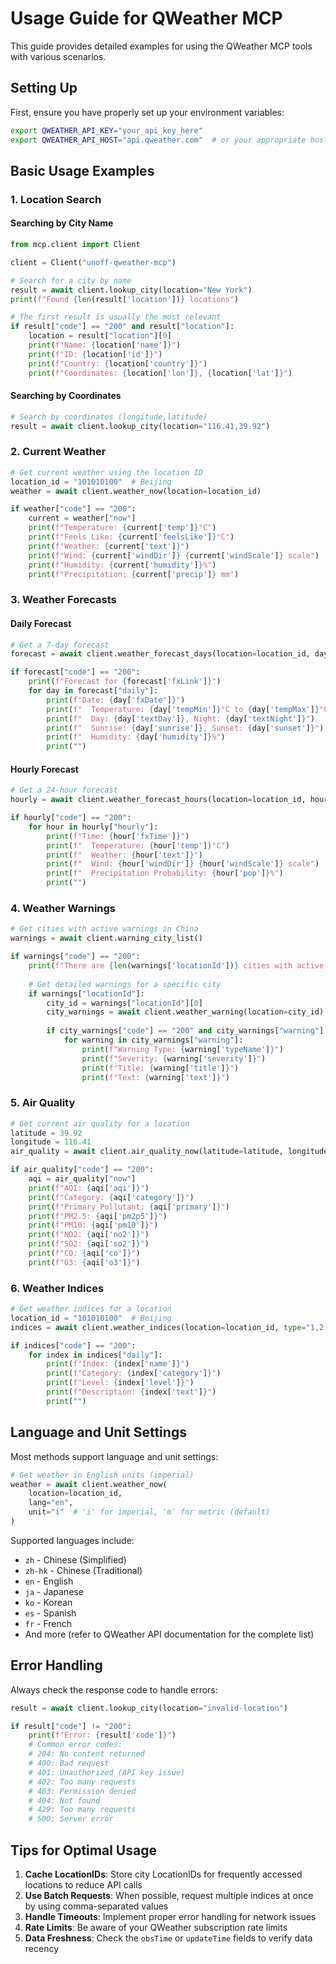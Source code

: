 # Usage Guide for QWeather MCP

This guide provides detailed examples for using the QWeather MCP tools with various scenarios.

## Setting Up

First, ensure you have properly set up your environment variables:

```bash
export QWEATHER_API_KEY="your_api_key_here"
export QWEATHER_API_HOST="api.qweather.com"  # or your appropriate host
```

## Basic Usage Examples

### 1. Location Search

#### Searching by City Name

```python
from mcp.client import Client

client = Client("unoff-qweather-mcp")

# Search for a city by name
result = await client.lookup_city(location="New York")
print(f"Found {len(result['location'])} locations")

# The first result is usually the most relevant
if result["code"] == "200" and result["location"]:
    location = result["location"][0]
    print(f"Name: {location['name']}")
    print(f"ID: {location['id']}")
    print(f"Country: {location['country']}")
    print(f"Coordinates: {location['lon']}, {location['lat']}")
```

#### Searching by Coordinates

```python
# Search by coordinates (longitude,latitude)
result = await client.lookup_city(location="116.41,39.92")
```

### 2. Current Weather

```python
# Get current weather using the location ID
location_id = "101010100"  # Beijing
weather = await client.weather_now(location=location_id)

if weather["code"] == "200":
    current = weather["now"]
    print(f"Temperature: {current['temp']}°C")
    print(f"Feels Like: {current['feelsLike']}°C")
    print(f"Weather: {current['text']}")
    print(f"Wind: {current['windDir']} {current['windScale']} scale")
    print(f"Humidity: {current['humidity']}%")
    print(f"Precipitation: {current['precip']} mm")
```

### 3. Weather Forecasts

#### Daily Forecast

```python
# Get a 7-day forecast
forecast = await client.weather_forecast_days(location=location_id, days=7)

if forecast["code"] == "200":
    print(f"Forecast for {forecast['fxLink']}")
    for day in forecast["daily"]:
        print(f"Date: {day['fxDate']}")
        print(f"  Temperature: {day['tempMin']}°C to {day['tempMax']}°C")
        print(f"  Day: {day['textDay']}, Night: {day['textNight']}")
        print(f"  Sunrise: {day['sunrise']}, Sunset: {day['sunset']}")
        print(f"  Humidity: {day['humidity']}%")
        print("")
```

#### Hourly Forecast

```python
# Get a 24-hour forecast
hourly = await client.weather_forecast_hours(location=location_id, hours=24)

if hourly["code"] == "200":
    for hour in hourly["hourly"]:
        print(f"Time: {hour['fxTime']}")
        print(f"  Temperature: {hour['temp']}°C")
        print(f"  Weather: {hour['text']}")
        print(f"  Wind: {hour['windDir']} {hour['windScale']} scale")
        print(f"  Precipitation Probability: {hour['pop']}%")
        print("")
```

### 4. Weather Warnings

```python
# Get cities with active warnings in China
warnings = await client.warning_city_list()

if warnings["code"] == "200":
    print(f"There are {len(warnings['locationId'])} cities with active warnings")
    
    # Get detailed warnings for a specific city
    if warnings["locationId"]:
        city_id = warnings["locationId"][0]
        city_warnings = await client.weather_warning(location=city_id)
        
        if city_warnings["code"] == "200" and city_warnings["warning"]:
            for warning in city_warnings["warning"]:
                print(f"Warning Type: {warning['typeName']}")
                print(f"Severity: {warning['severity']}")
                print(f"Title: {warning['title']}")
                print(f"Text: {warning['text']}")
```

### 5. Air Quality

```python
# Get current air quality for a location
latitude = 39.92
longitude = 116.41
air_quality = await client.air_quality_now(latitude=latitude, longitude=longitude)

if air_quality["code"] == "200":
    aqi = air_quality["now"]
    print(f"AQI: {aqi['aqi']}")
    print(f"Category: {aqi['category']}")
    print(f"Primary Pollutant: {aqi['primary']}")
    print(f"PM2.5: {aqi['pm2p5']}")
    print(f"PM10: {aqi['pm10']}")
    print(f"NO2: {aqi['no2']}")
    print(f"SO2: {aqi['so2']}")
    print(f"CO: {aqi['co']}")
    print(f"O3: {aqi['o3']}")
```

### 6. Weather Indices

```python
# Get weather indices for a location
location_id = "101010100"  # Beijing
indices = await client.weather_indices(location=location_id, type="1,2,3,5,6")

if indices["code"] == "200":
    for index in indices["daily"]:
        print(f"Index: {index['name']}")
        print(f"Category: {index['category']}")
        print(f"Level: {index['level']}")
        print(f"Description: {index['text']}")
        print("")
```

## Language and Unit Settings

Most methods support language and unit settings:

```python
# Get weather in English units (imperial)
weather = await client.weather_now(
    location=location_id,
    lang="en",
    unit="i"  # 'i' for imperial, 'm' for metric (default)
)
```

Supported languages include:
- `zh` - Chinese (Simplified)
- `zh-hk` - Chinese (Traditional)
- `en` - English
- `ja` - Japanese
- `ko` - Korean
- `es` - Spanish
- `fr` - French
- And more (refer to QWeather API documentation for the complete list)

## Error Handling

Always check the response code to handle errors:

```python
result = await client.lookup_city(location="invalid-location")

if result["code"] != "200":
    print(f"Error: {result['code']}")
    # Common error codes:
    # 204: No content returned
    # 400: Bad request
    # 401: Unauthorized (API key issue)
    # 402: Too many requests
    # 403: Permission denied
    # 404: Not found
    # 429: Too many requests
    # 500: Server error
```

## Tips for Optimal Usage

1. **Cache LocationIDs**: Store city LocationIDs for frequently accessed locations to reduce API calls
2. **Use Batch Requests**: When possible, request multiple indices at once by using comma-separated values
3. **Handle Timeouts**: Implement proper error handling for network issues
4. **Rate Limits**: Be aware of your QWeather subscription rate limits
5. **Data Freshness**: Check the `obsTime` or `updateTime` fields to verify data recency 